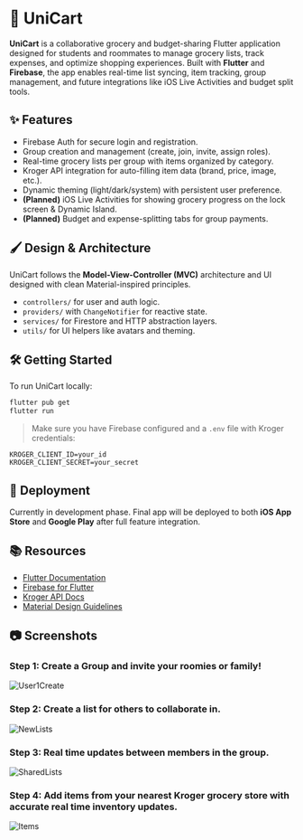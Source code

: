 # 🛒 UniCart

**UniCart** is a collaborative grocery and budget-sharing Flutter application designed for students and roommates to manage grocery lists, track expenses, and optimize shopping experiences. Built with **Flutter** and **Firebase**, the app enables real-time list syncing, item tracking, group management, and future integrations like iOS Live Activities and budget split tools.

## ✨ Features

* Firebase Auth for secure login and registration.
* Group creation and management (create, join, invite, assign roles).
* Real-time grocery lists per group with items organized by category.
* Kroger API integration for auto-filling item data (brand, price, image, etc.).
* Dynamic theming (light/dark/system) with persistent user preference.
* **(Planned)** iOS Live Activities for showing grocery progress on the lock screen & Dynamic Island.
* **(Planned)** Budget and expense-splitting tabs for group payments.

## 🖌️ Design & Architecture

UniCart follows the **Model-View-Controller (MVC)** architecture and UI designed with clean Material-inspired principles.

* `controllers/` for user and auth logic.
* `providers/` with `ChangeNotifier` for reactive state.
* `services/` for Firestore and HTTP abstraction layers.
* `utils/` for UI helpers like avatars and theming.

## 🛠️ Getting Started

To run UniCart locally:

```bash
flutter pub get
flutter run
```

> Make sure you have Firebase configured and a `.env` file with Kroger credentials:

```
KROGER_CLIENT_ID=your_id
KROGER_CLIENT_SECRET=your_secret
```

## 🔗 Deployment

Currently in development phase. Final app will be deployed to both **iOS App Store** and **Google Play** after full feature integration.

## 📚 Resources

* [Flutter Documentation](https://docs.flutter.dev/)
* [Firebase for Flutter](https://firebase.flutter.dev/)
* [Kroger API Docs](https://developer.kroger.com/)
* [Material Design Guidelines](https://m3.material.io/)

## 📷 Screenshots
### Step 1: Create a Group and invite your roomies or family!
![User1Create](https://github.com/user-attachments/assets/58b2e25e-0651-4d17-b6f8-15ba48704f24)

### Step 2: Create a list for others to collaborate in.
![NewLists](https://github.com/user-attachments/assets/43a22749-bd4b-40ff-822d-e1915ae050f4)

### Step 3: Real time updates between members in the group.
![SharedLists](https://github.com/user-attachments/assets/e53f31e3-ee4a-431c-8021-6d17d1c32e86)

### Step 4: Add items from your nearest Kroger grocery store with accurate real time inventory updates.
![Items](https://github.com/user-attachments/assets/cdcf43c2-c94f-4c03-9604-a1722e555a13)
